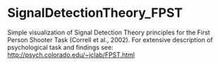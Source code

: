 # SignalDetectionTheory_FPST
Simple visualization of Signal Detection Theory principles for the First Person Shooter Task (Correll et al., 2002). For extensive description of psychological task and findings see: http://psych.colorado.edu/~jclab/FPST.html 